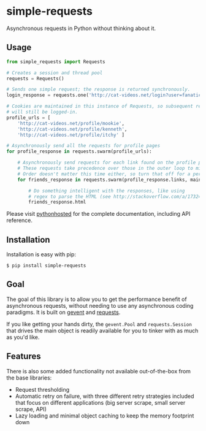 # simple-requests

Asynchronous requests in Python without thinking about it.

## Usage

```python
from simple_requests import Requests

# Creates a session and thread pool
requests = Requests()

# Sends one simple request; the response is returned synchronously.
login_response = requests.one('http://cat-videos.net/login?user=fanatic&password=c4tl0v3r')

# Cookies are maintained in this instance of Requests, so subsequent requests
# will still be logged-in.
profile_urls = [
    'http://cat-videos.net/profile/mookie',
    'http://cat-videos.net/profile/kenneth',
    'http://cat-videos.net/profile/itchy' ]

# Asynchronously send all the requests for profile pages
for profile_response in requests.swarm(profile_urls):

    # Asynchronously send requests for each link found on the profile pages
    # These requests take precedence over those in the outer loop to minimize overall waiting
    # Order doesn't matter this time either, so turn that off for a performance gain
    for friends_response in requests.swarm(profile_response.links, maintainOrder = False):

        # Do something intelligent with the responses, like using
        # regex to parse the HTML (see http://stackoverflow.com/a/1732454)
        friends_response.html
```

Please visit [pythonhosted](http://pythonhosted.org/simple-requests/) for the complete documentation, including API reference.

## Installation

Installation is easy with pip:

```
$ pip install simple-requests
```

## Goal

The goal of this library is to allow you to get the performance benefit of asynchronous requests, without needing to use any asynchronous coding paradigms.  It is built on [gevent](https://github.com/surfly/gevent) and [requests](https://github.com/kennethreitz/requests).

If you like getting your hands dirty, the `gevent.Pool` and `requests.Session` that drives the main object is readily available for you to tinker with as much as you'd like.

## Features

There is also some added functionality not available out-of-the-box from the base libraries:
* Request thresholding
* Automatic retry on failure, with three different retry strategies included that focus on different applications (big server scrape, small server scrape, API)
* Lazy loading and minimal object caching to keep the memory footprint down
